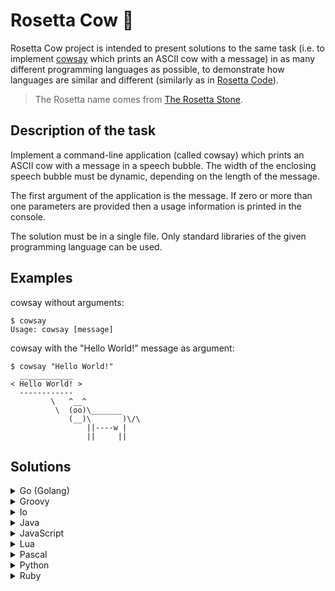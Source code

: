 # Rosetta Cow 🐄

Rosetta Cow project is intended to present solutions to the same task
(i.e. to implement [cowsay](https://en.wikipedia.org/wiki/Cowsay) which prints an ASCII cow with a message)
in as many different programming languages as possible, to demonstrate how languages are similar and different
(similarly as in [Rosetta Code](https://en.wikipedia.org/wiki/Rosetta_Code)).

> The Rosetta name comes from [The Rosetta Stone](https://en.wikipedia.org/wiki/Rosetta_Stone).

## Description of the task

Implement a command-line application (called cowsay) which prints an ASCII cow with a message in a speech bubble.
The width of the enclosing speech bubble must be dynamic, depending on the length of the message.

The first argument of the application is the message.
If zero or more than one parameters are provided then a usage information is printed in the console.

The solution must be in a single file. Only standard libraries of the given programming language can be used.

## Examples

cowsay without arguments:

```
$ cowsay
Usage: cowsay [message]
```

cowsay with the "Hello World!" message as argument:

```
$ cowsay "Hello World!"
  ____________
< Hello World! >
  ------------
         \   ^__^ 
          \  (oo)\_______
             (__)\       )\/\
                 ||----w |
                 ||     ||
```

## Solutions

<details><summary>Go (Golang)</summary>

```go
package main

import (
	"fmt"
	"os"
	"strings"
)

const template string = `
 %s
< %s >
 %s
        \   ^__^
         \  (oo)\_______
            (__)\       )\/\
                ||----w |
                ||     ||
`

func border(text, char string) string {
	return strings.Repeat(char, len([]rune(text))+2)
}

func main() {
	if len(os.Args) == 2 {
		text := os.Args[1]
		fmt.Printf(template, border(text, "_"), text, border(text, "-"))
	} else {
		fmt.Println("Usage: cowsay [message]")
	}
}
```

> Implemented using: go version go1.13
</details>

<details><summary>Groovy</summary>

```groovy
#!/usr/bin/env groovy

def template(text) {
"""
 ${border(text, '_')}
< ${text} >
 ${border(text, '-')}
        \\   ^__^
         \\  (oo)\\_______
            (__)\\       )\\/\\
                ||----w |
                ||     ||
"""
}

def border(text, chr) {
  chr * (text.length() + 2)
}

if (args.length == 1) {
  text = args[0]
  println template(text)
} else {
  println "Usage: cowsay [message]"
}
```

> Implemented using: Groovy Version: 2.5.8
</details>

<details><summary>Io</summary>

```io
#!/usr/local/bin/io

template := method(text,
"""
 #{border(text, "_")}
< #{text} >
 #{border(text, "-")}
        \   ^__^
         \  (oo)\_______
            (__)\       )\/\
                ||----w |
                ||     ||
""" interpolate
)

border := method(text, char,
  char repeated(text size + 2)
)

if(System args size == 2) then(
  text := System args at(1)
  template(text) println
) else(
  "Usage: cowsay [message]" println
)

```

> Implemented using: Io Programming Language, v. 20110905
</details>

<details><summary>Java</summary>

```java
public class Cowsay {

    private static final String TEMPLATE = String.join("\n",
        "",
        " %s",
        "< %s >",
        " %s",
        "        \\   ^__^",
        "         \\  (oo)\\_______",
        "            (__)\\       )\\/\\",
        "                ||----w |",
        "                ||     ||",
        ""
    );

    private static String border(String text, String border) {
        return border.repeat(text.length() + 2);
    }

    public static void main(String[] args) {
        if (args.length == 1) {
            var text = args[0];
            System.out.printf(TEMPLATE, border(text, "_"), text, border(text, "-"));
        } else {
            System.out.println("Usage: cowsay [message]");
        }
    }
}
```

> Implemented using: openjdk 11.0.3
</details>

<details><summary>JavaScript</summary>

```js
#!/usr/bin/env node

function template(text) {
return `
 ${border(text, '_')}
< ${text} >
 ${border(text, '-')}
        \\   ^__^
         \\  (oo)\\_______
            (__)\\       )\\/\\
                ||----w |
                ||     ||
`;
}

function border(text, char) {
  return char.repeat(text.length + 2);
}

const args = process.argv.slice(2);
if (args.length === 1) {
  const text = args[0];
  console.log(template(text));
} else {
  console.log('Usage: cowsay [message]');
}
```

> Implemented using: node v8.10.0
</details>

<details><summary>Lua</summary>

```lua
#!/usr/bin/env lua

local template = [[
 %s
< %s >
 %s
        \   ^__^
         \  (oo)\_______
            (__)\       )\/\
                ||----w |
                ||     ||
]]

function border (text, char)
  return string.rep(char, #text + 2)
end

if #arg == 1 then
  local text = arg[1]
  print(string.format(template, border(text, '_'), text, border(text, '-')))
else
  print('Usage: cowsay [message]')
end
```

> Implemented using: Lua 5.3.5
</details>

<details><summary>Pascal</summary>

```pas
program cowsay;

uses sysutils, strutils;

var
  text: string;
  template: array[0..7] of string = (
    ' %s',
    '< %s >',
    ' %s',
    '        \   ^__^',
    '         \  (oo)\_______',
    '            (__)\       )\/\',
    '                ||----w |',
    '                ||     ||'
  );

function border(text, char: string): string;
begin
  border := dupestring(char, length(text) + 2);
end;

function join(strings: array of string): string;
var
  i: integer;
begin
  join := '';
  for i := low(strings) to high(strings) do
    join := join + strings[i] + #10;
end;

begin
  if paramcount = 1 then
  begin
    text := paramstr(1);
    writeln(format(join(template), [border(text, '_'), text, border(text, '-')]));
  end
  else
    writeln('Usage: cowsay [message]');
end.
```

> Implemented using: Free Pascal Compiler version 3.0.4
</details>

<details><summary>Python</summary>

```py
#!/usr/bin/python

import sys

template = """
 %s
< %s >
 %s
        \   ^__^
         \  (oo)\_______
            (__)\       )\/\\
                ||----w |
                ||     ||
"""

def border(text, char):
  return char * (len(text) + 2)

if len(sys.argv) == 2:
  text = sys.argv[1]
  print(template % (border(text, "_"), text, border(text, "-")))
else:
  print("Usage: cowsay [message]")
```

> Implemented using: Python 2.7.15rc1
</details>

<details><summary>Ruby</summary>

```rb
#!/usr/bin/env ruby

def template(text)
"
 #{border text, '_'}
< #{text} >
 #{border text, '-'}
        \\   ^__^
         \\  (oo)\\_______
            (__)\\       )\\/\\
                ||----w |
                ||     ||
"
end

def border(text, char)
  char * (text.length + 2)
end

if ARGV.size == 1
  text = ARGV[0]
  puts template(text)
else
  puts "Usage: cowsay [message]"
end
```

> Implemented using: ruby 2.5.1p57
</details>

